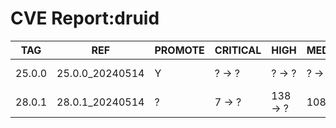 # CVE Report:druid
|  TAG   |       REF       | PROMOTE | CRITICAL |   HIGH   |  MEDIUM  |   LOW   | UNKNOWN |
|--------|-----------------|---------|----------|----------|----------|---------|---------|
| 25.0.0 | 25.0.0_20240514 | Y       | ? -> ?   | ? -> ?   | ? -> ?   | ? -> ?  | ? -> ?  |
| 28.0.1 | 28.0.1_20240514 | ?       | 7 -> ?   | 138 -> ? | 108 -> ? | 35 -> ? | 1 -> ?  |
